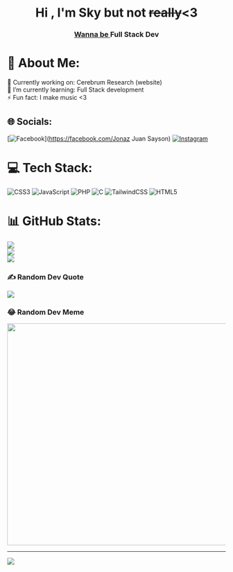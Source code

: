 
  <h1 align="center">Hi , I'm Sky but not <del>really</del><3</h1>
  <h3 align="center"> <u> Wanna be </u> Full Stack Dev</h3>
  
  # 💫 About Me:
  🔭 Currently working on: Cerebrum Research (website)<br>🌱 I’m currently learning: Full Stack development<br>⚡ Fun fact: I make music <3
  
  ## 🌐 Socials:
  [![Facebook](https://img.shields.io/badge/Facebook-%231877F2.svg?logo=Facebook&logoColor=white)](https://facebook.com/Jonaz Juan Sayson) [![Instagram](https://img.shields.io/badge/Instagram-%23E4405F.svg?logo=Instagram&logoColor=white)](https://instagram.com/@Skysayson) 
  
  # 💻 Tech Stack:
  ![CSS3](https://img.shields.io/badge/css3-%231572B6.svg?style=for-the-badge&logo=css3&logoColor=white) ![JavaScript](https://img.shields.io/badge/javascript-%23323330.svg?style=for-the-badge&logo=javascript&logoColor=%23F7DF1E) ![PHP](https://img.shields.io/badge/php-%23777BB4.svg?style=for-the-badge&logo=php&logoColor=white) ![C](https://img.shields.io/badge/c-%2300599C.svg?style=for-the-badge&logo=c&logoColor=white) ![TailwindCSS](https://img.shields.io/badge/tailwindcss-%2338B2AC.svg?style=for-the-badge&logo=tailwind-css&logoColor=white) ![HTML5](https://img.shields.io/badge/html5-%23E34F26.svg?style=for-the-badge&logo=html5&logoColor=white)
  # 📊 GitHub Stats:
  ![](https://github-readme-stats.vercel.app/api?username=Skysayson&theme=dark&hide_border=false&include_all_commits=false&count_private=false)<br/>
  ![](https://github-readme-streak-stats.herokuapp.com/?user=Skysayson&theme=dark&hide_border=false)<br/>
  ![](https://github-readme-stats.vercel.app/api/top-langs/?username=Skysayson&theme=dark&hide_border=false&include_all_commits=false&count_private=false&layout=compact)
  
  ### ✍️ Random Dev Quote
  ![](https://quotes-github-readme.vercel.app/api?type=horizontal&theme=radical)
  
  ### 😂 Random Dev Meme
  <img src="https://rm.up.railway.app/" width="512px"/>
  
  ---
  [![](https://visitcount.itsvg.in/api?id=Skysayson&icon=5&color=10)](https://visitcount.itsvg.in)
  
  </center>  
